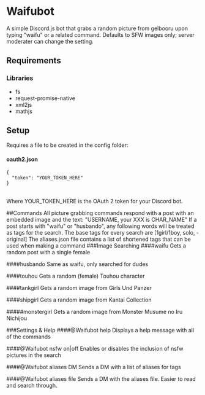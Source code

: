 # Waifubot
A simple Discord.js bot that grabs a random picture from gelbooru upon typing "waifu" or a related command. Defaults to SFW images only; server moderater can change the setting.

## Requirements
### Libraries
- fs
- request-promise-native
- xml2js
- mathjs


## Setup
Requires a file to be created in the config folder:
#### oauth2.json
```
{
  "token": "YOUR_TOKEN_HERE"
}
```
\
Where YOUR_TOKEN_HERE is the OAuth 2 token for your Discord bot.

##Commands
All picture grabbing commands respond with a post with an embedded image and the text: "USERNAME, your XXX is CHAR_NAME"
If a post starts with "waifu" or "husbando", any following words will be treated as tags for the search.
The base tags for every search are [1girl/1boy, solo, -original]
The aliases.json file contains a list of shortened tags that can be used when making a command
###Image Searching
####waifu
Gets a random post with a single female

####husbando
Same as waifu, only searched for dudes

####touhou
Gets a random (female) Touhou character

####tankgirl
Gets a random image from Girls Und Panzer

####shipgirl
Gets a random image from Kantai Collection

#####monstergirl
Gets a random image from Monster Musume no Iru Nichijou

###Settings & Help
####@Waifubot help
Displays a help message with all of the commands

####@Waifubot nsfw on|off
Enables or disables the inclusion of nsfw pictures in the search

####@Waifubot aliases DM
Sends a DM with a list of aliases for tags

####@Waifubot aliases file
Sends a DM with the aliases file. Easier to read and search through.
